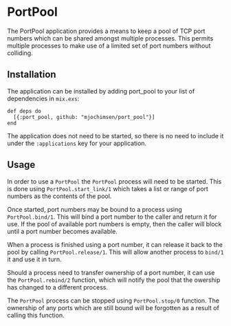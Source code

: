 PortPool
========

The PortPool application provides a means to keep a pool of TCP port numbers
which can be shared amongst multiple processes. This permits multiple
processes to make use of a limited set of port numbers without colliding.

Installation
------------

The application can be installed by adding port_pool to your list of
dependencies in `mix.exs`:

    def deps do
      [{:port_pool, github: "mjochimsen/port_pool"}]
    end

The application does not need to be started, so there is no need to include it
under the `:applications` key for your application.

Usage
-----

In order to use a `PortPool` the `PortPool` process will need to be started.
This is done using `PortPool.start_link/1` which takes a list or range of port
numbers as the contents of the pool.

Once started, port numbers may be bound to a process using `PortPool.bind/1`.
This will bind a port number to the caller and return it for use. If the pool
of available port numbers is empty, then the caller will block until a port
number becomes available.

When a process is finished using a port number, it can release it back to the
pool by calling `PortPool.release/1`. This will allow another process to
`bind/1` it and use it in turn.

Should a process need to transfer ownership of a port number, it can use the
`PortPool.rebind/2` function, which will notify the pool that the owership has
changed to a different process.

The `PortPool` process can be stopped using `PortPool.stop/0` function. The
ownership of any ports which are still bound will be forgotten as a result of
calling this function.
